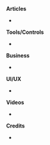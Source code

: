 **Articles**

* 

**Tools/Controls**

*


**Business**

* 


**UI/UX**

*


**Videos**

* 


**Credits**

*
